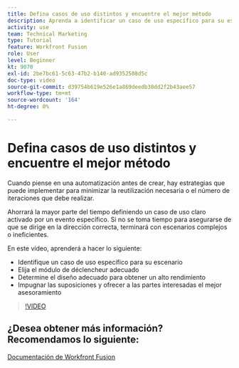 ```yaml
---
title: Defina casos de uso distintos y encuentre el mejor método
description: Aprenda a identificar un caso de uso específico para su escenario, determinar el diseño adecuado y ofrecer a las partes interesadas los mejores consejos en [!DNL Adobe Workfront Fusion].
activity: use
team: Technical Marketing
type: Tutorial
feature: Workfront Fusion
role: User
level: Beginner
kt: 9070
exl-id: 2be7bc61-5c63-47b2-b140-ad9352508d5c
doc-type: video
source-git-commit: d39754b619e526e1a869deedb38dd2f2b43aee57
workflow-type: tm+mt
source-wordcount: '164'
ht-degree: 0%

---
```


# Defina casos de uso distintos y encuentre el mejor método

Cuando piense en una automatización antes de crear, hay estrategias que puede implementar para minimizar la reutilización necesaria o el número de iteraciones que debe realizar.

Ahorrará la mayor parte del tiempo definiendo un caso de uso claro activado por un evento específico. Si no se toma tiempo para asegurarse de que se dirige en la dirección correcta, terminará con escenarios complejos o ineficientes.

En este vídeo, aprenderá a hacer lo siguiente:

* Identifique un caso de uso específico para su escenario
* Elija el módulo de déclencheur adecuado
* Determine el diseño adecuado para obtener un alto rendimiento
* Impugnar las suposiciones y ofrecer a las partes interesadas el mejor asesoramiento

>[!VIDEO](https://video.tv.adobe.com/v/335311/?quality=12)

## ¿Desea obtener más información? Recomendamos lo siguiente:

[Documentación de Workfront Fusion](https://experienceleague.adobe.com/docs/workfront/using/adobe-workfront-fusion/workfront-fusion-2.html?lang=en)
